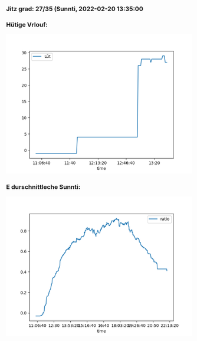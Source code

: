 ### Jitz grad: 27/35 (Sunnti, 2022-02-20 13:35:00

### Hütige Vrlouf:
![Graph](Today.png)

### E durschnittleche Sunnti:
![Graph](Sunnti.png)